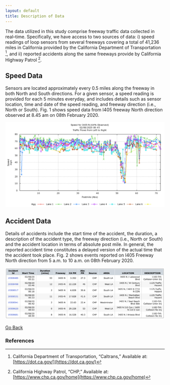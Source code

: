 ```yaml
---
layout: default
title: Description of Data
---
```


The data utilized in this study comprise freeway traffic data collected in real–time. Specifically, we have access to two sources of data: i) speed readings of loop sensors from several freeways covering a total of 41,236 miles in California provided by the California Department of Transportation [^1], and ii) reported accidents along the same freeways provide by California Highway Patrol [^2].

## Speed Data
Sensors are located approximately every 0.5 miles along the freeway in both North and South
directions. For a given sensor, a speed reading is provided for each 5 minutes everyday, and includes details
such as sensor location, time and date of the speed reading, and freeway direction (i.e., North or South). Fig. 1
shows speed data from I405 freeway North direction observed at 8.45 am on 08th February 2020.

![Speed Data](../images/speed.png)

## Accident Data 
Details of accidents include the start time of the accident, the duration, a description of the accident type, the freeway direction (i.e., North or South) and the accident location in terms of absolute post mile. In general, the reported accident time constitutes a delayed version of the actual time that the accident took place. Fig. 2 shows events reported on I405 Freeway North direction from 5 a.m. to 10 a.m. on 08th February 2020.

![Accidents Details](../images/accidents.png)

[Go Back](../)

### References
[^1]: California Department of Transportation, “Caltrans,”  Available at: [https://dot.ca.gov/](https://dot.ca.gov/)

[^2]: California Highway Patrol, “CHP,” Available at: [https://www.chp.ca.gov/home](https://www.chp.ca.gov/home)

